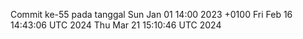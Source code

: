 Commit ke-55 pada tanggal Sun Jan 01 14:00 2023 +0100
Fri Feb 16 14:43:06 UTC 2024
Thu Mar 21 15:10:46 UTC 2024
